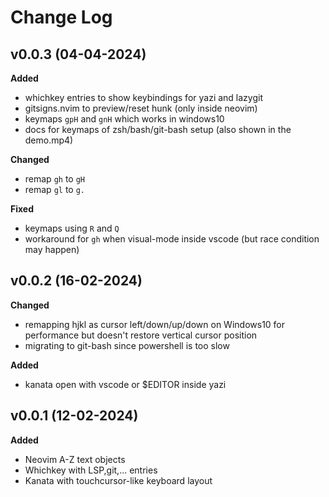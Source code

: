 # Change Log

## v0.0.3 (04-04-2024)

**Added**
- whichkey entries to show keybindings for yazi and lazygit
- gitsigns.nvim to preview/reset hunk (only inside neovim)
- keymaps `gpH` and `gnH` which works in windows10
- docs for keymaps of zsh/bash/git-bash setup (also shown in the demo.mp4)

**Changed**
- remap `gh` to `gH`
- remap `gl` to `g.`

**Fixed**
- keymaps using `R` and `Q`
- workaround for `gh` when visual-mode inside vscode (but race condition may happen)

## v0.0.2 (16-02-2024)
**Changed**
- remapping hjkl as cursor left/down/up/down on Windows10 for performance but doesn't restore vertical cursor position
- migrating to git-bash since powershell is too slow

**Added**
- kanata open with vscode or $EDITOR inside yazi

## v0.0.1 (12-02-2024)
**Added**
- Neovim A-Z text objects
- Whichkey with LSP,git,... entries
- Kanata with touchcursor-like keyboard layout
